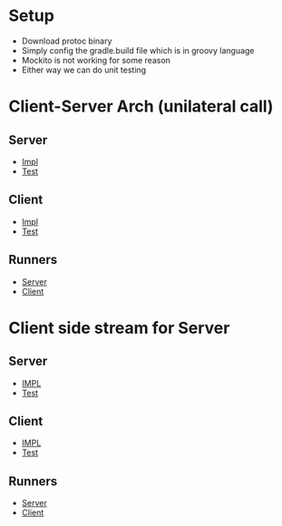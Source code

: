 # Setup
- Download protoc binary
- Simply config the gradle.build file which is in groovy language
- Mockito is not working for some reason
- Either way we can do unit testing
# Client-Server Arch (unilateral call)
## Server
- [Impl](./app/src/main/java/serverImpl/ServerImpl.java)
- [Test](./app/src/test/java/serverImpl/ServerImplTest.java)
## Client
- [Impl](./app/src/main/java/clientImpl/ClientImpl.java)
- [Test](./app/src/test/java/clientImpl/ClientImplTest.java)
## Runners
- [Server](./app/src/main/java/runners/RunnerServer.java)
- [Client](./app/src/main/java/runners/RunnerClient.java)
# Client side stream for Server 
## Server
- [IMPL](./app/src/main/java/serverImpl/ClientStreamServerImpl.java)
- [Test](./app/src/test/java/serverImpl/ClientStreamServerImplTest.java)
## Client
- [IMPL](./app/src/main/java/clientImpl/ClientStreamImpl.java)
- [Test](./app/src/test/java/clientImpl/ClientStreamImplTest.java)
## Runners
- [Server](./app/src/main/java/runners/RunnerServerStream.java)
- [Client](./app/src/main/java/runners/RunnerClientStream.java)